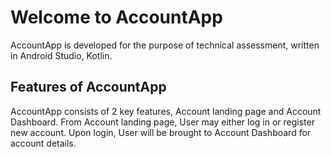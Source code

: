 # Welcome to AccountApp

AccountApp is developed for the purpose of technical assessment, written in Android Studio, Kotlin.

## Features of AccountApp
AccountApp consists of 2 key features, Account landing page and Account Dashboard. 
From Account landing page, User may either log in or register new account. 
Upon login, User will be brought to Account Dashboard for account details.
